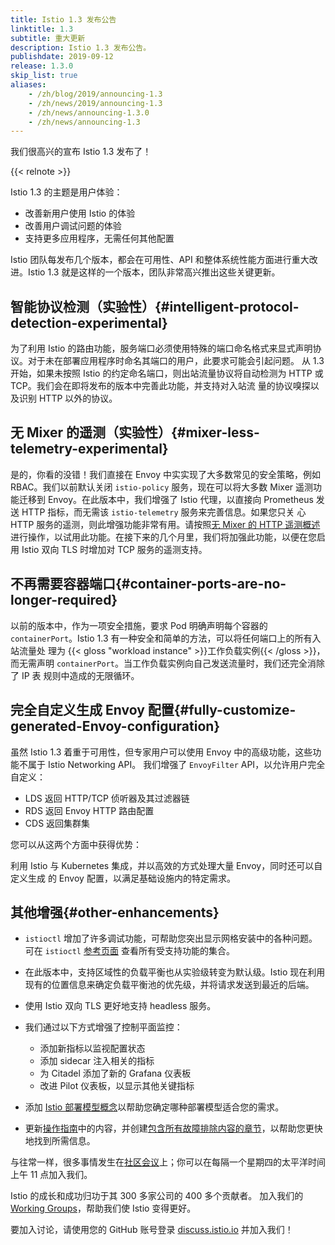 ```yaml
---
title: Istio 1.3 发布公告 
linktitle: 1.3
subtitle: 重大更新
description: Istio 1.3 发布公告。
publishdate: 2019-09-12
release: 1.3.0
skip_list: true
aliases:
    - /zh/blog/2019/announcing-1.3
    - /zh/news/2019/announcing-1.3
    - /zh/news/announcing-1.3.0
    - /zh/news/announcing-1.3
---
```


我们很高兴的宣布 Istio 1.3 发布了！

{{< relnote >}}

Istio 1.3 的主题是用户体验：

- 改善新用户使用 Istio 的体验
- 改善用户调试问题的体验
- 支持更多应用程序，无需任何其他配置

Istio 团队每发布几个版本，都会在可用性、API 和整体系统性能方面进行重大改进。Istio 1.3 就是这样的一个版本，团队非常高兴推出这些关键更新。

## 智能协议检测（实验性）{#intelligent-protocol-detection-experimental}

为了利用 Istio 的路由功能，服务端口必须使用特殊的端口命名格式来显式声明协议。对于未在部署应用程序时命名其端口的用户，此要求可能会引起问题。
从 1.3 开始，如果未按照 Istio 的约定命名端口，则出站流量协议将自动检测为 HTTP 或 TCP。我们会在即将发布的版本中完善此功能，并支持对入站流
量的协议嗅探以及识别 HTTP 以外的协议。

## 无 Mixer 的遥测（实验性）{#mixer-less-telemetry-experimental}

是的，你看的没错！我们直接在 Envoy 中实实现了大多数常见的安全策略，例如 RBAC。我们以前默认关闭 `istio-policy` 服务，现在可以将大多数 Mixer 遥测功
能迁移到 Envoy。在此版本中，我们增强了 Istio 代理，以直接向 Prometheus 发送 HTTP 指标，而无需该 `istio-telemetry` 服务来完善信息。如果您只关
心 HTTP 服务的遥测，则此增强功能非常有用。请按照[无 Mixer 的 HTTP 遥测概述](https://github.com/istio/istio/wiki/Mixerless-HTTP-Telemetry)进行操作，以试用此功能。在接下来的几个月里，我们将加强此功能，以便在您启用 Istio 双向 TLS 时增加对 TCP 服务的遥测支持。

## 不再需要容器端口{#container-ports-are-no-longer-required}

以前的版本中，作为一项安全措施，要求 Pod 明确声明每个容器的 `containerPort`。Istio 1.3 有一种安全和简单的方法，可以将任何端口上的所有入站流量处
理为 {{< gloss "workload instance" >}}工作负载实例{{< /gloss >}}，而无需声明 `containerPort`。当工作负载实例向自己发送流量时，我们还完全消除了 IP 表
规则中造成的无限循环。

## 完全自定义生成 Envoy 配置{#fully-customize-generated-Envoy-configuration}

虽然 Istio 1.3 着重于可用性，但专家用户可以使用 Envoy 中的高级功能，这些功能不属于 Istio Networking API。
我们增强了 `EnvoyFilter` API，以允许用户完全自定义：

- LDS 返回 HTTP/TCP 侦听器及其过滤器链
- RDS 返回 Envoy HTTP 路由配置
- CDS 返回集群集

您可以从这两个方面中获得优势：

利用 Istio 与 Kubernetes 集成，并以高效的方式处理大量 Envoy，同时还可以自定义生成
的 Envoy 配置，以满足基础设施内的特定需求。

## 其他增强{#other-enhancements}

- `istioctl` 增加了许多调试功能，可帮助您突出显示网格安装中的各种问题。可在 `istioctl` [参考页面](/zh/docs/reference/commands/istioctl/)
查看所有受支持功能的集合。

- 在此版本中，支持区域性的负载平衡也从实验级转变为默认级。Istio 现在利用现有的位置信息来确定负载平衡池的优先级，并将请求发送到最近的后端。

- 使用 Istio 双向 TLS 更好地支持 headless 服务。

- 我们通过以下方式增强了控制平面监控：

    - 添加新指标以监视配置状态
    - 添加 sidecar 注入相关的指标
    - 为 Citadel 添加了新的 Grafana 仪表板
    - 改进 Pilot 仪表板，以显示其他关键指标

- 添加 [Istio 部署模型概念](/zh/docs/ops/deployment/deployment-models/)以帮助您确定哪种部署模型适合您的需求。

- 更新[操作指南](/zh/docs/ops/)中的内容，并创建[包含所有故障排除内容的章节](/zh/docs/ops/common-problems)，以帮助您更快地找到所需信息。

与往常一样，很多事情发生在[社区会议](https://github.com/istio/community#community-meeting)上；你可以在每隔一个星期四的太平洋时间
上午 11 点加入我们。

Istio 的成长和成功归功于其 300 多家公司的 400 多个贡献者。
加入我们的 [Working Groups](https://github.com/istio/community/blob/master/WORKING-GROUPS.md)，帮助我们使 Istio 变得更好。

要加入讨论，请使用您的 GitHub 账号登录 [discuss.istio.io](https://discuss.istio.io) 并加入我们！

